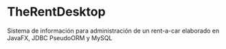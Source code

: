 # TheRentDesktop
Sistema de información para administración de un rent-a-car elaborado en JavaFX, JDBC PseudoORM y MySQL
